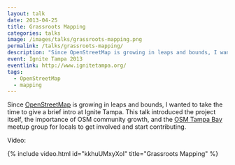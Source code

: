 ```yaml
---
layout: talk
date: 2013-04-25
title: Grassroots Mapping
categories: talks
image: /images/talks/grassroots-mapping.png
permalink: /talks/grassroots-mapping/
description: "Since OpenStreetMap is growing in leaps and bounds, I wanted to take the time to give a brief intro at Ignite Tampa. This talk introduced the project itself, the importance of OSM community growth, and the OSM Tampa Bay meetup group for locals to get involved and start contributing."
event: Ignite Tampa 2013
eventlink: http://www.ignitetampa.org/
tags:
  - OpenStreetMap
  - mapping
---
```


Since [OpenStreetMap](http://www.openstreetmap.org/) is growing in leaps and bounds, I wanted to take the time to give a brief intro at Ignite Tampa. This talk introduced the project itself, the importance of OSM community growth, and the [OSM Tampa Bay](http://www.osmtampabay.org/) meetup group for locals to get involved and start contributing.

<script async class="speakerdeck-embed" data-id="85eb9490930a0130dd0f7a6b548b9a82" data-ratio="1.77777777777778" src="//speakerdeck.com/assets/embed.js"></script>

Video:

{% include video.html id="kkhuUMxyXoI" title="Grassroots Mapping" %}
